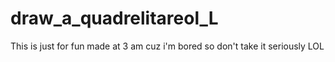 # draw_a_quadrelitareol_L
This is just for fun made at 3 am cuz i'm bored so don't take it seriously LOL
